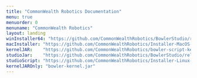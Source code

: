 ```yaml
---
title: "CommonWealth Robotics Documentation"
menu: true
menuorder: 0
menuname: "CommonWealth Robotics"
layout: landing
winInstaller64: "https://github.com/CommonWealthRobotics/BowlerStudio/releases/download/1.24.0/Windows-64-BowlerStudio-1.24.0.exe"
macInstaller: "https://github.com/CommonWealthRobotics/Installer-MacOS-BowlerStudio/releases/latest/download/bowlerstudio"
kernelJAR:    "https://github.com/CommonWealthRobotics/bowler-script-kernel/releases/latest/download/bowler-kernel.jar"
studioJar:    "https://github.com/CommonWealthRobotics/BowlerStudio/releases/latest/download/BowlerStudio.jar"
studioScript: "https://github.com/CommonWealthRobotics/Installer-Linux-BowlerStudio/releases/latest/download/bowlerstudio"
kernelJAROnly: "bowler-kernel.jar"
---
```


